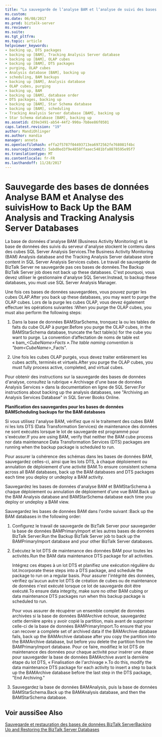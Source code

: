 ```yaml
---
title: "La sauvegarde de l’analyse BAM et l’analyse de suivi des bases de données de serveur | Documents Microsoft"
ms.custom: 
ms.date: 06/08/2017
ms.prod: biztalk-server
ms.reviewer: 
ms.suite: 
ms.tgt_pltfrm: 
ms.topic: article
helpviewer_keywords:
- backing up, DTS packages
- backing up [BAM], Tracking Analysis Server database
- backing up [BAM], OLAP cubes
- backing up [BAM], DTS packages
- purging, OLAP cubes
- Analysis database [BAM], backing up
- scheduling, BAM backups
- backing up [BAM], Analysis database
- OLAP cubes, purging
- backing up, BAM
- backing up [BAM], database order
- DTS packages, backing up
- backing up [BAM], Star Schema database
- backing up [BAM], scheduling
- Tracking Analysis Server database [BAM], backing up
- Star Schema database [BAM], backing up
ms.assetid: d39e3491-ab54-44f2-990a-7b8ee86f0501
caps.latest.revision: "19"
author: MandiOhlinger
ms.author: mandia
manager: anneta
ms.openlocfilehash: effa2f5787f04493713ea6972562fe768081f4bc
ms.sourcegitcommit: 5abd0ed3f9e4858ffaaec5481bfa8878595e95f7
ms.translationtype: MT
ms.contentlocale: fr-FR
ms.lasthandoff: 11/28/2017
---
```

# <a name="how-to-back-up-the-bam-analysis-and-tracking-analysis-server-databases"></a><span data-ttu-id="a6745-102">Sauvegarde des bases de données Analyse BAM et Analyse des suivis</span><span class="sxs-lookup"><span data-stu-id="a6745-102">How to Back Up the BAM Analysis and Tracking Analysis Server Databases</span></span>
<span data-ttu-id="a6745-103">La base de données d'analyse BAM (Business Activity Monitoring) et la base de données des suivis du serveur d'analyse stockent le contenu dans des cubes SQL Server Analysis Services.</span><span class="sxs-lookup"><span data-stu-id="a6745-103">The Business Activity Monitoring (BAM) Analysis database and the Tracking Analysis Server database store content in SQL Server Analysis Services cubes.</span></span> <span data-ttu-id="a6745-104">Le travail de sauvegarde de BizTalk Server ne sauvegarde pas ces bases de données.</span><span class="sxs-lookup"><span data-stu-id="a6745-104">The Backup BizTalk Server job does not back up these databases.</span></span> <span data-ttu-id="a6745-105">C'est pourquoi, vous devez utiliser le gestionnaire d'analyse SQL Server.</span><span class="sxs-lookup"><span data-stu-id="a6745-105">Instead, to backup these databases, you must use SQL Server Analysis Manager.</span></span>  
  
 <span data-ttu-id="a6745-106">Une fois ces bases de données sauvegardées, vous pouvez purger les cubes OLAP.</span><span class="sxs-lookup"><span data-stu-id="a6745-106">After you back up these databases, you may want to purge the OLAP cubes.</span></span> <span data-ttu-id="a6745-107">Lors de la purge les cubes OLAP, vous devez également effectuer les opérations suivantes :</span><span class="sxs-lookup"><span data-stu-id="a6745-107">When you purge the OLAP cubes, you must also perform the following steps:</span></span>  
  
1.  <span data-ttu-id="a6745-108">Dans la base de données BAMStarSchema, tronquez la ou les tables de faits du cube OLAP à purger.</span><span class="sxs-lookup"><span data-stu-id="a6745-108">Before you purge the OLAP cubes, in the BAMStarSchema database, truncate the fact table(s) for the cube you want to purge.</span></span> <span data-ttu-id="a6745-109">La convention d’affectation de noms de table est « bam_*\<CubeName\>*_Facts ».</span><span class="sxs-lookup"><span data-stu-id="a6745-109">The table naming convention is "bam_*\<CubeName\>*_Facts".</span></span>  
  
2.  <span data-ttu-id="a6745-110">Une fois les cubes OLAP purgés, vous devez traiter entièrement les cubes actifs, terminés et virtuels.</span><span class="sxs-lookup"><span data-stu-id="a6745-110">After you purge the OLAP cubes, you must fully process active, completed, and virtual cubes.</span></span>  
  
 <span data-ttu-id="a6745-111">Pour obtenir des instructions sur la sauvegarde des bases de données d'analyse, consultez la rubrique « Archivage d'une base de données Analysis Services » dans la documentation en ligne de SQL Server.</span><span class="sxs-lookup"><span data-stu-id="a6745-111">For instructions about backing up the analysis databases, see "Archiving an Analysis Services Database" in SQL Server Books Online.</span></span>  
  
 <span data-ttu-id="a6745-112">**Planification des sauvegardes pour les bases de données BAM**</span><span class="sxs-lookup"><span data-stu-id="a6745-112">**Scheduling backups for the BAM databases**</span></span>  
  
 <span data-ttu-id="a6745-113">Si vous utilisez l'analyse BAM, vérifiez que ni le traitement des cubes BAM ni les lots DTS (Data Transformation Services) de maintenance des données ne sont exécutés lorsque le lot de sauvegarde est programmé pour s'exécuter.</span><span class="sxs-lookup"><span data-stu-id="a6745-113">If you are using BAM, verify that neither the BAM cube process nor data maintenance Data Transformation Services (DTS) packages are running when the backup package is scheduled to run.</span></span>  
  
 <span data-ttu-id="a6745-114">Pour assurer la cohérence des schémas dans les bases de données BAM, sauvegardez celles-ci, ainsi que les lots DTS, à chaque déploiement ou annulation de déploiement d'une activité BAM.</span><span class="sxs-lookup"><span data-stu-id="a6745-114">To ensure consistent schema across all BAM databases, back up the BAM databases and DTS packages each time you deploy or undeploy a BAM activity.</span></span>  
  
 <span data-ttu-id="a6745-115">Sauvegardez les bases de données d'analyse BAM et BAMStarSchema à chaque déploiement ou annulation de déploiement d'une vue BAM.</span><span class="sxs-lookup"><span data-stu-id="a6745-115">Back up the BAM Analysis database and BAMStarSchema database each time you deploy or undeploy a BAM view.</span></span>  
  
 <span data-ttu-id="a6745-116">Sauvegardez les bases de données BAM dans l'ordre suivant :</span><span class="sxs-lookup"><span data-stu-id="a6745-116">Back up the BAM databases in the following order:</span></span>  
  
1.  <span data-ttu-id="a6745-117">Configurez le travail de sauvegarde de BizTalk Server pour sauvegarder la base de données BAMPrimaryImport et les autres bases de données BizTalk Server.</span><span class="sxs-lookup"><span data-stu-id="a6745-117">Run the Backup BizTalk Server job to back up the BAMPrimaryImport database and your other BizTalk Server databases.</span></span>  
  
2.  <span data-ttu-id="a6745-118">Exécutez le lot DTS de maintenance des données BAM pour toutes les activités.</span><span class="sxs-lookup"><span data-stu-id="a6745-118">Run the BAM data maintenance DTS package for all activities.</span></span>  
  
     <span data-ttu-id="a6745-119">Intégrez ces étapes à un lot DTS et planifiez une exécution régulière du lot.</span><span class="sxs-lookup"><span data-stu-id="a6745-119">Incorporate these steps into a DTS package, and schedule the package to run on a regular basis.</span></span> <span data-ttu-id="a6745-120">Pour assurer l'intégrité des données, vérifiez qu'aucun autre lot DTS de création de cubes ou de maintenance de données n'est exécuté lorsque ce lot de sauvegarde doit être exécuté.</span><span class="sxs-lookup"><span data-stu-id="a6745-120">To ensure data integrity, make sure no other BAM cubing or data maintenance DTS packages run when this backup package is scheduled to run.</span></span>  
  
     <span data-ttu-id="a6745-121">Pour vous assurer de récupérer un ensemble complet de données archivées si la base de données BAMArchive échoue, sauvegardez cette dernière après y avoir copié la partition, mais avant de supprimer celle-ci de la base de données BAMPrimaryImport.</span><span class="sxs-lookup"><span data-stu-id="a6745-121">To ensure that you can recover a complete set of archived data if the BAMArchive database fails, back up the BAMArchive database after you copy the partition into the BAMArchive database, but before you delete the partition from the BAMPrimaryImport database.</span></span> <span data-ttu-id="a6745-122">Pour ce faire, modifiez le lot DTS de maintenance des données pour chaque activité pour insérer une étape pour sauvegarder la base de données BAMArchive avant la dernière étape du lot DTS, « Finalisation de l'archivage ».</span><span class="sxs-lookup"><span data-stu-id="a6745-122">To do this, modify the data maintenance DTS package for each activity to insert a step to back up the BAMArchive database before the last step in the DTS package, "End Archiving."</span></span>  
  
3.  <span data-ttu-id="a6745-123">Sauvegardez la base de données BAMAnalysis, puis la base de données BAMStarSchema.</span><span class="sxs-lookup"><span data-stu-id="a6745-123">Back up the BAMAnalysis database, and then the BAMStarSchema database.</span></span>  
  
## <a name="see-also"></a><span data-ttu-id="a6745-124">Voir aussi</span><span class="sxs-lookup"><span data-stu-id="a6745-124">See Also</span></span>  
 [<span data-ttu-id="a6745-125">Sauvegarde et restauration des bases de données BizTalk Server</span><span class="sxs-lookup"><span data-stu-id="a6745-125">Backing Up and Restoring the BizTalk Server Databases</span></span>](../core/backing-up-and-restoring-the-biztalk-server-databases.md)